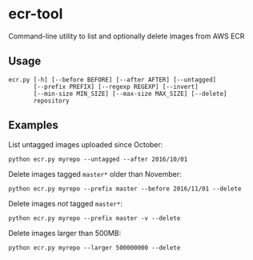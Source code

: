 # ecr-tool
Command-line utility to list and optionally delete images from AWS ECR

## Usage

	ecr.py [-h] [--before BEFORE] [--after AFTER] [--untagged]
		   [--prefix PREFIX] [--regexp REGEXP] [--invert]
		   [--min-size MIN_SIZE] [--max-size MAX_SIZE] [--delete]
		   repository

## Examples

List untagged images uploaded since October:

	python ecr.py myrepo --untagged --after 2016/10/01

Delete images tagged `master*` older than November:

	python ecr.py myrepo --prefix master --before 2016/11/01 --delete

Delete images *not* tagged `master*`:

	python ecr.py myrepo --prefix master -v --delete

Delete images larger than 500MB:

	python ecr.py myrepo --larger 500000000 --delete
